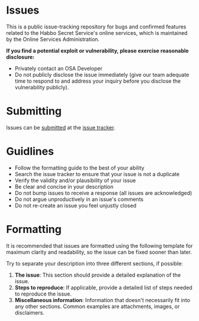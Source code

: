 # Issues 
This is a public issue-tracking repository for bugs and confirmed features related to the Habbo Secret Service's online services, which is maintained by the Online Services Administration.

**If you find a potential exploit or vulnerability, please exercise reasonable disclosure:**
- Privately contact an OSA Developer 
- Do not publicly disclose the issue immediately (give our team adequate time to respond to and address your inquiry before you disclose the vulnerability publicly).

# Submitting 
Issues can be [submitted](https://github.com/osateam/ssonline/issues/new) at the [issue tracker](https://github.com/osateam/ssonline/issues).

# Guidlines 
- Follow the formatting guide to the best of your ability
- Search the issue tracker to ensure that your issue is not a duplicate
- Verify the validity and/or plausibility of your issue
- Be clear and concise in your description
- Do not bump issues to receive a response (all issues are acknowledged)
- Do not argue unproductively in an issue's comments
- Do not re-create an issue you feel unjustly closed

# Formatting 
It is recommended that issues are formatted using the following template for maximum clarity and readability, so the issue can be fixed sooner than later.

Try to separate your description into three different sections, if possible:

1. **The issue**: This section should provide a detailed explanation of the issue.
2. **Steps to reproduce**: If applicable, provide a detailed list of steps needed to reproduce the issue.
3. **Miscellaneous information**: Information that doesn't necessarily fit into any other sections. Common examples are attachments, images, or disclaimers.
